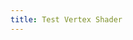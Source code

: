 ```yaml
---
title: Test Vertex Shader
---
```

<style>
    .lil-gui { --name-width: 25%; }
    .lil-gui.root { position: absolute; top: 0px; right: 0px; }
    div.gl-container { position: relative; top: 0px; left: 0px; width: 100%; z-index: 9000; }
    canvas.gl-container { display: block; width: 100%; height: 100%; }
    @media (min-height: 500px) {
      div.gl-container { min-height: 400px; }
    }
    @media (min-width: 600px) {
      .lil-gui.root { --width: 200px; }
    }
</style>
<div class="gl-container">
    <canvas class="gl-container" style="display: block"></canvas>
</div>
<script async src="https://unpkg.com/es-module-shims@1.5.4/dist/es-module-shims.js"></script>
<script type="importmap">
  {
    "imports": {
      "three": "https://unpkg.com/three@0.139/build/three.module.js"
    }
  }
</script>
<script src="https://unpkg.com/mathjs@10.5.0/lib/browser/math.js"></script>
<script type="module" src="/assets/troch-vs.js"></script>
